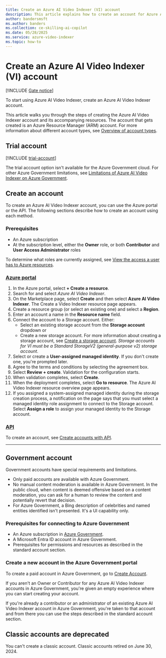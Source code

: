 ```yaml
---
title: Create an Azure AI Video Indexer (VI) account
description: This article explains how to create an account for Azure AI Video Indexer.
author: bandersmsft
ms.author: banders
ms.collection: ce-skilling-ai-copilot
ms.date: 05/28/2025
ms.service: azure-video-indexer
ms.topic: how-to
---
```


# Create an Azure AI Video Indexer (VI) account

[!INCLUDE [Gate notice](./includes/face-limited-access.md)]

To start using Azure AI Video Indexer, create an Azure AI Video Indexer account.

This article walks you through the steps of creating the Azure AI Video Indexer account and its accompanying resources. The account that gets created is an Azure Resource Manager (ARM) account. For more information about different account types, see [Overview of account types](accounts-overview.md).

## Trial account

[!INCLUDE [trial-account](includes/trial-account.md)]

The trial account option isn't available for the Azure Government cloud. For other Azure Government limitations, see [Limitations of Azure AI Video Indexer on Azure Government](connect-to-azure.md#limitations-of-azure-ai-video-indexer-on-azure-government).

## Create an account

To create an Azure AI Video Indexer account, you can use the Azure portal or the API. The following sections describe how to create an account using each method.

### Prerequisites

- An Azure subscription
- At the subscription level, either the **Owner** role, or both **Contributor** and **User Access Administrator** roles

To determine what roles are currently assigned, see [View the access a user has to Azure resources](/azure/role-based-access-control/check-access).

### [Azure portal](#tab/portal)

1. In the Azure portal, select **+ Create a resource**.
1. Search for and select *Azure AI Video Indexer*.
1. On the Marketplace page, select **Create** and then select **Azure AI Video Indexer**. The Create a Video Indexer resource page appears.
1. Create a resource group (or select an existing one) and select a **Region**.
1. Enter an account a name in the **Resource name** field.
1. Connect the account to a Storage account. Either:
    - Select an existing storage account from the **Storage account** dropdown or
    - Create a new storage account. For more information about creating a storage account, see [Create a storage account](/azure/storage/common/storage-account-create?tabs=azure-portal). *Storage accounts for VI must be a Standard StorageV2 (general-purpose v2) storage account*.
1. Select or create a **User-assigned managed identity**. If you don't create one, you're prompted later.
1. Agree to the terms and conditions by selecting the agreement box.
1. Select **Review + create**. Validation for the configuration starts.
1. When validation completes, select **Create**.
1. When the deployment completes, select **Go to resource**. The Azure AI Video Indexer resource overview page appears.
1. If you assigned a system-assigned managed identity during the storage creation process, a notification on the page says that you must select a managed identity role assignment to connect to the Storage account. Select **Assign a role** to assign your managed identity to the Storage account.

### [API](#tab/api)
To create an account, see [Create accounts with API](/rest/api/videoindexer/stable/accounts).

---

## Government account

Government accounts have special requirements and limitations.

- Only paid accounts are available with Azure Government.
- No manual content moderation is available in Azure Government. In the public cloud, when content is deemed offensive based on a content moderation, you can ask for a human to review the content and potentially revert that decision.
- For Azure Government, a Bing description of celebrities and named entities identified isn't presented. It's a UI capability only.

### Prerequisites for connecting to Azure Government

- An Azure subscription in [Azure Government](/azure/azure-government/).
- A Microsoft Entra ID account in Azure Government.
- Prerequisites for permissions and resources as described in the standard account section.

### Create a new account in the Azure Government portal

To create a paid account in Azure Government, go to [Create Account](https://portal.azure.us/#create/Microsoft.VideoIndexer).

If you aren't an Owner or Contributor for any Azure AI Video Indexer accounts in Azure Government, you're given an empty experience where you can start creating your account.

If you're already a contributor or an administrator of an existing Azure AI Video Indexer account in Azure Government, you're taken to that account and from there you can use the steps described in the standard account section.

## Classic accounts are deprecated

You can't create a classic account. Classic accounts retired on June 30, 2024.

